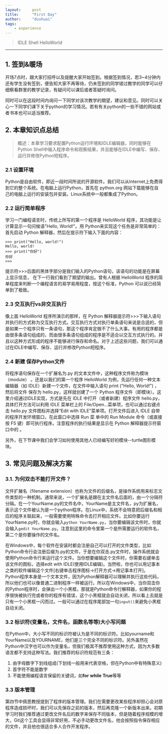 ```yaml
---
layout:     post
title:      "First Day"
author:     "dushuai"
tags:
    - experience
---
```


> IDLE Shell HelloWorld

<!--more-->

---

## 1. 签到&暖场

开场7点时，跟大家打招呼以及提醒大家开始签到。根据签到情况，若3~4分钟内还有学生没有签到，便告知大家不再等待，仍未签到的同学错过教学的同学可以仔细察看群里的教学记录，有疑问可以课后或者答疑时询问。

同时可以在这段时间内询问一下同学对该次教学的期望，建议和意见。同时可以关心一下同学们课下关于python的学习情况。若有有关python的一些不错的网站或者书本也可以适当推荐。

## 2. 本章知识点总结

> 概述：本章学习要求配置Python运行环境和IDLE编辑器，同时能够在Python Shell中输入程序命令和观察结果，并且能够在IDLE中编写、保存、运行并修改Python短程序。

### 2.1 设置环境

Python是自由软件，即近一段时间所说的开源软件。我们可以从Internet上免费得到它的整个系统。在电脑上运行Python，首先在 python.org 网站下载能够在自己的电脑上运行的安装包并安装。Linux系统中一般都集成了Python。

### 2.2 运行简单程序

学习一门编程语言时，传统上所写的第一个程序是 HelloWorld 程序，其功能是让计算显示一句问候语"Hello, World!"。用 Python来实现这个任务是非常简单的：首先启动 Python 解释器，然后在提示符下输入下面的内容：

```
>>> print("Hello, world!")
Hello, world!
>>> print("你好")
你好
>>>
```

提示符>>>后面的黑体字部分是我们输入的Python语句，该语句的功能是在屏幕上显示信息， 在下一行我们看到了期望的输出。曾有人根据 HelloWorld 程序的简单程度来判断一个编程语言的易学易用程度，按这个标准，Python 可以说已经简单到了极致。

### 2.3 交互执行vs非交互执行

像上面 HelloWorld 程序所演示的那样，在 Python 解释器提示符>>>下输入语句并执行的方式称为交互执行方式。交互执行方式对执行单条语句来说是合适的，但是如果一个程序只有一条语句，那这个程序肯定做不了什么大事。有用的程序都是由很多条语句组成的，而由很多条语句组成的程序是不适合以交互方式执行的。并且以这种方式形成的程序不能够进行保存和命名。对于上述这些问题，我们可以通过在IDLE中编写、保存、运行并修改Python短程序。

### 2.4 新建 保存Python文件

将程序语句保存在一个扩展名为.py 的文本文件中，这种程序文件称为模块（module） 。还是以我们的第一个程序 HelloWorld 为例，先运行任何一种文本编辑器（如 IDLE）新建一个文件，在文件中输入语句 print ("Hello, World!") ，然后将文件 保存为 hello.py，这样就创建了一个 Python 程序文件（即模块）。这里介绍通过IDLE实现，方式是先在 IDLE 中打开（或者新建）程序文件 hello.py，具体打开方法可以利用 IDLE 菜单栏上的 File/Open...菜单项，也可以通过右键点击 hello.py 文件图标并选择“Edit with IDLE”菜单项。打开文件后进入 IDLE 自带的程序开发环境窗口，在此窗口中选择 Run 菜 单中的 Run Module 命令（或直接按 F5 键）即可执行程序。注意程序的执行结果是显示在 Python 解释器提示符窗口中的 。

另外，在下节课中我们会学习如何使用其他人已经编写好的模块--turtle图形模块。

## 3. 常见问题及解决方案

### 3.1. 为何双击不能打开文件？

文件扩展名（filename extension）也称为文件的后缀名，是操作系统用来标志文件类型的一种机制。通常来说，一个扩展名是跟在主文件名后面的，由一个分隔符分隔。在一个YourName.py的文件名中，YourName是主文件名，py为扩展名，表示这个文件被认为是一个python程序。在Linux中，系统不会特意把后缀名和相应的程序关联起来，一般需要使用特殊命令去打开相应文件。比如你要运行YourName.py时，你就会输入```python YourName.py```，当你要编辑该文件时，你就会输入```gedit YourName.py```。注意到这里的命令里第一个是所需要运行的软件名，第二个是你要操作的文件名。 

在Windows中，每个软件在安装时都会注册自己可以打开的文件类型，比如Python命令行会注册后缀为.py的文件，于是在你双击.py文件时，操作系统就会使用Python命令行来运行这个文件。当你想要编辑这个文件时，你需要右键单击该文件的图标，选择edit with IDLE(使用IDLE编辑)。当然啦，你也可以用记事本之类的软件编辑这个文件[右键单击程序图标->打开方式->用记事本打开]。 Python程序本身是一个文本文件，因为Python解释器可以理解并执行这些代码，所以他们也可以像普通二进制程序一样被运行。所以在Windows中，当你双击你的Python程序时，会弹出一个小黑框，那就是Python命令行解释器，如果你的程序很快被执行完或者你的程序有错误，这个小黑框就会自动关闭，所以看上去就是只有一个小黑框一闪而过。一般可以通过在程序尾部加一句```input()```来避免小黑框自动关闭。

### 3.2 标识符(变量名，文件名，函数名等等)大小写问题 

在Python中，大小写不同的标识符被认为是不同的标识符。比如yourname和YourName以及YOURNAME，他们是三个完全不同的标识符。另外虽然在Python中汉字也可以作为变量名，但我们极其不推荐使用这种方式，因为大多数语言都不支持这种写法。我们推荐的标识符规范有三条：

1. 由字母数字下划线组成(下划线一般用来代表空格，但在Python中有特殊意义)
2. 首字符不能是数字
3. 不能使用编程语言保留的关键词，如**for** **while** **True**等等

### 3.3 版本管理

第四节中佩恩教授提到了程序的版本管理。我们在需要更改某些程序却担心会对原程序造成损坏时，我们可以先保存之前的版本，然后再克隆一个新版本出来。初期学习时我们推荐通过更改文件名后的数字来保存不同版本，但是随着程序规模的增大，Git这个工具会显得非常好用，不必手动更改文件名，他会按照指令保存相应的文件，并且他也很适合多人合作开发程序。
